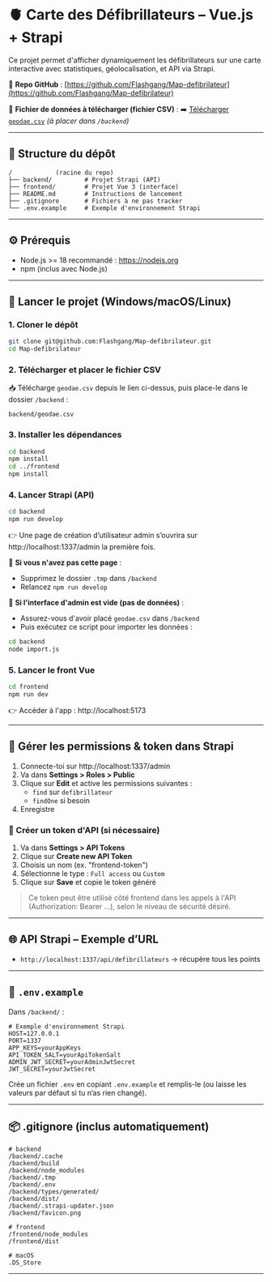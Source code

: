 # 🫀 Carte des Défibrillateurs – Vue.js + Strapi

Ce projet permet d'afficher dynamiquement les défibrillateurs sur une carte interactive avec statistiques, géolocalisation, et API via Strapi.

🔗 **Repo GitHub** : [https://github.com/Flashgang/Map-defibrilateur](https://github.com/Flashgang/Map-defibrilateur)

📁 **Fichier de données à télécharger (fichier CSV)** :
➡️ [Télécharger `geodae.csv`](https://drive.google.com/file/d/1zEXEM2hUZXYZ-téléchargement-exemple) *(à placer dans `/backend`)*

---

## 📁 Structure du dépôt

```
/            (racine du repo)
├── backend/         # Projet Strapi (API)
├── frontend/        # Projet Vue 3 (interface)
├── README.md        # Instructions de lancement
├── .gitignore       # Fichiers à ne pas tracker
└── .env.example     # Exemple d'environnement Strapi
```

---

## ⚙️ Prérequis

- Node.js >= 18 recommandé : https://nodejs.org
- npm (inclus avec Node.js)

---

## 🚀 Lancer le projet (Windows/macOS/Linux)

### 1. Cloner le dépôt

```bash
git clone git@github.com:Flashgang/Map-defibrilateur.git
cd Map-defibrilateur
```

### 2. Télécharger et placer le fichier CSV

📥 Télécharge `geodae.csv` depuis le lien ci-dessus, puis place-le dans le dossier `/backend` :

```
backend/geodae.csv
```

### 3. Installer les dépendances

```bash
cd backend
npm install
cd ../frontend
npm install
```

### 4. Lancer Strapi (API)

```bash
cd backend
npm run develop
```

👉 Une page de création d’utilisateur admin s’ouvrira sur http://localhost:1337/admin la première fois.

📌 **Si vous n'avez pas cette page** :
- Supprimez le dossier `.tmp` dans `/backend`
- Relancez `npm run develop`

📌 **Si l'interface d'admin est vide (pas de données)** :
- Assurez-vous d'avoir placé `geodae.csv` dans `/backend`
- Puis exécutez ce script pour importer les données :

```bash
cd backend
node import.js
```

### 5. Lancer le front Vue

```bash
cd frontend
npm run dev
```

👉 Accéder à l'app : http://localhost:5173

---

## 🔐 Gérer les permissions & token dans Strapi

1. Connecte-toi sur http://localhost:1337/admin
2. Va dans **Settings > Roles > Public**
3. Clique sur **Edit** et active les permissions suivantes :
   - `find` sur `defibrillateur`
   - `findOne` si besoin
4. Enregistre

### 🔑 Créer un token d'API (si nécessaire)

1. Va dans **Settings > API Tokens**
2. Clique sur **Create new API Token**
3. Choisis un nom (ex. "frontend-token")
4. Sélectionne le type : `Full access` ou `Custom`
5. Clique sur **Save** et copie le token généré

> Ce token peut être utilisé côté frontend dans les appels à l'API (Authorization: Bearer ...), selon le niveau de sécurité désiré.

---

## 🌐 API Strapi – Exemple d’URL

- `http://localhost:1337/api/defibrillateurs` → récupère tous les points

---

## 📄 `.env.example`
Dans `/backend/` :
```
# Exemple d'environnement Strapi
HOST=127.0.0.1
PORT=1337
APP_KEYS=yourAppKeys
API_TOKEN_SALT=yourApiTokenSalt
ADMIN_JWT_SECRET=yourAdminJwtSecret
JWT_SECRET=yourJwtSecret
```

Crée un fichier `.env` en copiant `.env.example` et remplis-le (ou laisse les valeurs par défaut si tu n’as rien changé).

---

## 📦 .gitignore (inclus automatiquement)
```
# backend
/backend/.cache
/backend/build
/backend/node_modules
/backend/.tmp
/backend/.env
/backend/types/generated/
/backend/dist/
/backend/.strapi-updater.json
/backend/favicon.png

# frontend
/frontend/node_modules
/frontend/dist

# macOS
.DS_Store
```

---
